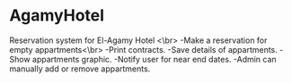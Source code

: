 # AgamyHotel
Reservation system for El-Agamy Hotel <\br>
-Make a reservation for empty appartments<\br>
-Print contracts.
-Save details of appartments.
-Show appartments graphic.
-Notify user for near end dates.
-Admin can manually add or remove appartments.
